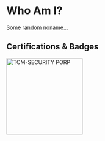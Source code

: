 # Who Am I? 

Some random noname...

## Certifications & Badges

<img width="200" height="200" alt="TCM-SECURITY PORP" src="https://github.com/user-attachments/assets/2ee8d38c-8600-4117-8b67-4617eddbab86" />
